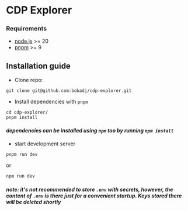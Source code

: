 # CDP Explorer

### Requirements
* [node.js](https://nodejs.org/en) >= 20
* [pnpm](https://pnpm.io/) >= 9

## Installation guide

* Clone repo:
```
git clone git@github.com:bobadj/cdp-explorer.git
```
* Install dependencies with ``pnpm``
```
cd cdp-explorer/
pnpm install
```
#### *dependencies can be installed using `npm` too by running `npm install`*

* start development server
```bash
pnpm run dev 
```
or
```bash
npm run dev
```

#### *note: it's not recommended to store `.env` with secrets, however, the content of `.env` is there just for a convenient startup. Keys stored there will be deleted shortly*
